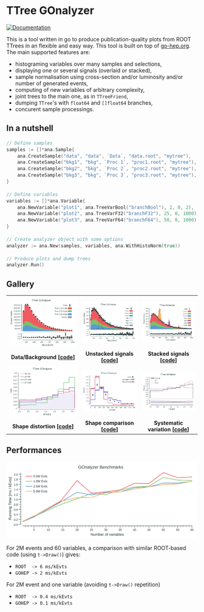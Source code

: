 # TTree GOnalyzer

[![Documentation](https://godoc.org/github.com/rmadar/tree-gonalyzer?status.svg)](https://godoc.org/github.com/rmadar/tree-gonalyzer)

This is a tool written in go to produce publication-quality plots from ROOT TTrees in an flexible and easy way.
This tool is built on top of [go-hep.org](https://go-hep.org). The main supported features are:
 - histograming variables over many samples and selections,
 - displaying one or several signals (overlaid or stacked),
 - sample normalisation using cross-section and/or luminosity and/or number of generated events,
 - computing of new variables of arbitrary complexity,
 - joint trees to the main one, as in `TTreeFriend`,
 - dumping `TTree`'s with `float64` and `[]float64` branches,
 - concurent sample processings.

## In a nutshell

```go
// Define samples
samples := []*ana.Sample{
	ana.CreateSample("data", "data", `Data`, "data.root", "mytree"),
	ana.CreateSample("bkg1", "bkg", `Proc 1`, "proc1.root", "mytree"),
	ana.CreateSample("bkg2", "bkg", `Proc 2`, "proc2.root", "mytree"),
	ana.CreateSample("bkg3", "bkg", `Proc 3`, "proc3.root", "mytree"),
}

// Define variables
variables := []*ana.Variable{
	ana.NewVariable("plot1", ana.TreeVarBool("branchBool"), 2, 0, 2),
	ana.NewVariable("plot2", ana.TreeVarF32("branchF32"), 25, 0, 1000),
	ana.NewVariable("plot3", ana.TreeVarF64("branchF64"), 50, 0, 1000),
}

// Create analyzer object with some options
analyzer := ana.New(samples, variables, ana.WithHistoNorm(true))

// Produce plots and dump trees
analyzer.Run()

```

## Gallery

| |    |    |
|:---:|:---:|:---:|
| ![](ana/testdata/Plots_simpleUseCase/Mttbar_golden.png) | ![](ana/testdata/Plots_withSignals/Mttbar_golden.png) | ![](ana/testdata/Plots_withStackedSignals/Mttbar_golden.png)
| **Data/Background [[code](https://godoc.org/github.com/rmadar/tree-gonalyzer/ana#example-package--ASimpleUseCase)]**  | **Unstacked signals [[code](https://godoc.org/github.com/rmadar/tree-gonalyzer/ana#example-package--WithSignals)]** | **Stacked signals [[code](https://godoc.org/github.com/rmadar/tree-gonalyzer/ana#example-package--WithStackedSignals)]** |
| ![](ana/testdata/Plots_shapeDistortion/DphiLL_golden.png) | ![](ana/testdata/Plots_shapeComparison/TopPt_golden.png) | ![](ana/testdata/Plots_systVariations/DphiLL_golden.png)
| **Shape distortion [[code](https://godoc.org/github.com/rmadar/tree-gonalyzer/ana#example-package--ShapeDistortion)]**  | **Shape comparison [[code](https://godoc.org/github.com/rmadar/tree-gonalyzer/ana#example-package--ShapeComparison)]** | **Systematic variation [[code](https://godoc.org/github.com/rmadar/tree-gonalyzer/ana#example-package--SystematicVariations)]** |

## Performances

![benchmarking](ana/perf/perf.png)

For 2M events and 60 variables, a comparison with similar ROOT-based code
(using `t->Draw()`) gives:
 + `ROOT  -> 6 ms/kEvts`
 + `GOHEP -> 2 ms/kEvts`
 
For 2M event and one variable (avoiding `t->Draw()` repetition)
 + `ROOT  -> 0.4 ms/kEvts`
 + `GOHEP -> 0.1 ms/kEvts`
